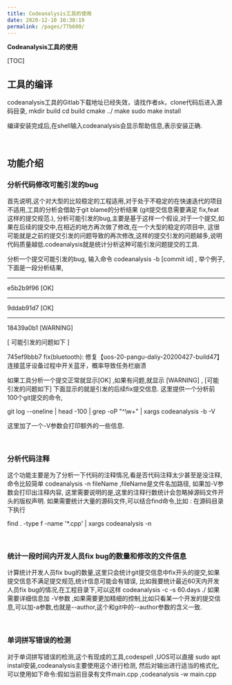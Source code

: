 ```yaml
---
title: Codeanalysis工具的使用
date: 2020-12-10 16:38:19
permalink: /pages/77b600/
---
```

**Codeanalysis工具的使用**

[TOC]



## 工具的编译

codeanalysis工具的Gitlab下载地址已经失效，请找作者sk，clone代码后进入源码目录, mkdir build cd build cmake ../ make sudo make install

编译安装完成后,在shell输入codeanalysis会显示帮助信息,表示安装正确.

<br>

## 功能介绍

### 分析代码修改可能引发的bug

首先说明,这个对大型的比较稳定的工程适用,对于处于不稳定的在快速迭代的项目不适用,工具的分析会借助于git blame的分析结果 (git提交信息需要满足 fix,feat这样的提交规范.), 分析可能引发的bug,主要是基于这样一个假设,对于一个提交,如果在后续的提交中,在相近的地方再次做了修改,在一个大型的稳定的项目中, 这很可能就是之前的提交引发的问题导致的再次修改,这样的提交引发的问题越多,说明代码质量越低.codeanalysis就是统计分析这种可能引发问题提交的工具.

分析一个提交可能引发的bug, 输入命令 codeanalysis -b [commit id] , 举个例子,下面是一段分析结果,

------

e5b2b9f96 [OK]

------

9ddab91d7 [OK]

------

18439a0b1 [WARNING]

[ 可能引发的问题如下 ]

745ef9bbb7 fix(bluetooth): 修复【uos-20-pangu-daliy-20200427-build47】连接蓝牙设备过程中开关蓝牙，概率导致任务栏崩溃

如果工具分析一个提交正常就显示[OK] ,如果有问题,就显示 [WARNING] , [可能引发的问题如下] 下面显示的就是引发的后续fix提交信息. 这里提供一个分析前100个git提交的命令,

git log --oneline | head -100 | grep -oP "^\w+" | xargs codeanalysis -b -V

这里加了一个-V参数会打印额外的一些信息.

<br>

### 分析代码注释

这个功能主要是为了分析一下代码的注释情况,看是否代码注释太少甚至是没注释, 命令比较简单 codeanalysis -n fileName ,fileName是文件名加路径, 如果加-V参数会打印出注释内容, 这里需要说明的是,这里的注释行数统计会忽略掉源码文件开头的版权声明. 如果需要统计大量的源码文件,可以结合find命令,比如 : 在源码目录下执行

find . -type f -name '*.cpp' | xargs codeanalysis -n

<br>

### 统计一段时间内开发人员fix bug的数量和修改的文件信息

计算统计开发人员fix bug的数量,这里只会统计git提交信息中fix开头的提交,如果提交信息不满足提交规范,统计信息可能会有错误, 比如我要统计最近60天内开发人员fix bug的情况,在工程目录下,可以这样 codeanalysis -c -s 60.days ./ 如果需要详细信息加 -V参数 ,如果需要更加精细的控制,比如只看某一个开发的提交信息,可以加-a参数,也就是--author,这个和git中的--author参数的含义一致.

<br>

### 单词拼写错误的检测

对于单词拼写错误的检测,这个有现成的工具,codespell ,UOS可以直接 sudo apt install安装,codeanalysis主要使用这个进行检测, 然后对输出进行适当的格式化,可以使用如下命令:假如当前目录有文件main.cpp ,codeanalysis -w main.cpp